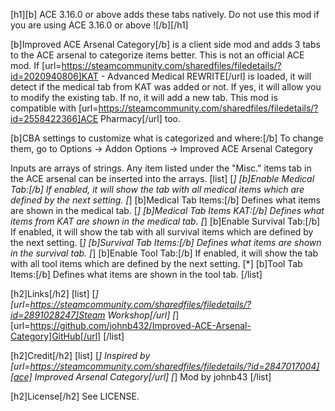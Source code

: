 [h1][b] ACE 3.16.0 or above adds these tabs natively. Do not use this mod if you are using ACE 3.16.0 or above ![/b][/h1]

[b]Improved ACE Arsenal Category[/b] is a client side mod and adds 3 tabs to the ACE arsenal to categorize items better. This is not an official ACE mod.
If [url=https://steamcommunity.com/sharedfiles/filedetails/?id=2020940806]KAT - Advanced Medical REWRITE[/url] is loaded, it will detect if the medical tab from KAT was added or not. If yes, it will allow you to modify the existing tab. If no, it will add a new tab.
This mod is compatible with [url=https://steamcommunity.com/sharedfiles/filedetails/?id=2558422366]ACE Pharmacy[/url] too.

[b]CBA settings to customize what is categorized and where:[/b] To change them, go to Options -> Addon Options -> Improved ACE Arsenal Category

Inputs are arrays of strings. Any item listed under the "Misc." items tab in the ACE arsenal can be inserted into the arrays.
[list]
[*] [b]Enable Medical Tab:[/b] If enabled, it will show the tab with all medical items which are defined by the next setting.
[*] [b]Medical Tab Items:[/b] Defines what items are shown in the medical tab.
[*] [b]Medical Tab Items KAT:[/b] Defines what items from KAT are shown in the medical tab.
[*] [b]Enable Survival Tab:[/b] If enabled, it will show the tab with all survival items which are defined by the next setting.
[*] [b]Survival Tab Items:[/b] Defines what items are shown in the survival tab.
[*] [b]Enable Tool Tab:[/b] If enabled, it will show the tab with all tool items which are defined by the next setting.
[*] [b]Tool Tab Items:[/b] Defines what items are shown in the tool tab.
[/list]

[h2]Links[/h2]
[list]
[*] [url=https://steamcommunity.com/sharedfiles/filedetails/?id=2891028247]Steam Workshop[/url]
[*] [url=https://github.com/johnb432/Improved-ACE-Arsenal-Category]GitHub[/url]
[/list]

[h2]Credit[/h2]
[list]
[*] Inspired by [url=https://steamcommunity.com/sharedfiles/filedetails/?id=2847017004][ace] Improved Arsenal Category[/url]
[*] Mod by johnb43
[/list]

[h2]License[/h2]
See LICENSE.

